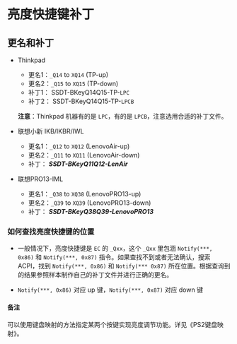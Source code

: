 # 亮度快捷键补丁

## 更名和补丁

- Thinkpad

  - 更名1：`_Q14` to `XQ14` (TP-up)
  - 更名2：`_Q15` to `XQ15` (TP-down)
  - 补丁1： SSDT-BKeyQ14Q15-TP-`LPC`
  - 补丁2： SSDT-BKeyQ14Q15-TP-`LPCB`

  **注意**：Thinkpad 机器有的是 `LPC`，有的是 `LPCB`，注意选用合适的补丁文件。

- 联想小新 IKB/IKBR/IWL

  - 更名1：`_Q12` to `XQ12` (LenovoAir-up)
  - 更名2：`_Q11` to `XQ11` (LenovoAir-down)
  - 补丁： ***SSDT-BKeyQ11Q12-LenAir***
  
- 联想PRO13-IML

  - 更名1：`_Q38` to `XQ38` (LenovoPRO13-up)
  - 更名2：`_Q39` to `XQ39` (LenovoPRO13-down)
  - 补丁： ***SSDT-BKeyQ38Q39-LenovoPRO13*** 

### 如何查找亮度快捷键的位置

- 一般情况下，亮度快捷键是 `EC` 的 `_Qxx`，这个 `_Qxx` 里包涵 `Notify(***, 0x86)` 和 `Notify(***, 0x87)` 指令。如果查找不到或者无法确认，搜索 ACPI，找到 `Notify(***, 0x86)` 和 `Notify(*** 0x87)` 所在位置。根据查询到的结果参照样本制作自己的补丁文件并进行正确的更名。

- `Notify(***, 0x86)` 对应 up 键，`Notify(***, 0x87)` 对应 down 键

#### 备注

可以使用键盘映射的方法指定某两个按键实现亮度调节功能。详见《PS2键盘映射》。

